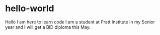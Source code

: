 # hello-world
Hello I am here to learn code
I am a student at Pratt Institute in my Senior year and I will get a BID diploma this May.
